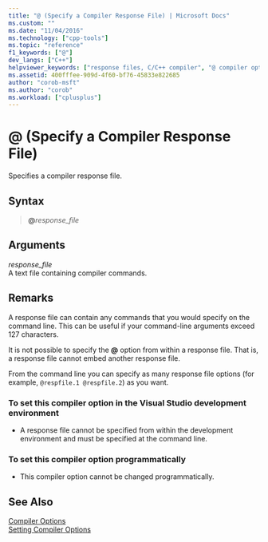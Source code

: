 ```yaml
---
title: "@ (Specify a Compiler Response File) | Microsoft Docs"
ms.custom: ""
ms.date: "11/04/2016"
ms.technology: ["cpp-tools"]
ms.topic: "reference"
f1_keywords: ["@"]
dev_langs: ["C++"]
helpviewer_keywords: ["response files, C/C++ compiler", "@ compiler option", "cl.exe compiler, specifying response files"]
ms.assetid: 400fffee-909d-4f60-bf76-45833e822685
author: "corob-msft"
ms.author: "corob"
ms.workload: ["cplusplus"]
---
```

# @ (Specify a Compiler Response File)

Specifies a compiler response file.

## Syntax

> **\@**<em>response_file</em>

## Arguments

*response_file*  
A text file containing compiler commands.

## Remarks

A response file can contain any commands that you would specify on the command line. This can be useful if your command-line arguments exceed 127 characters.

It is not possible to specify the **\@** option from within a response file. That is, a response file cannot embed another response file.

From the command line you can specify as many response file options (for example, `@respfile.1 @respfile.2`) as you want.

### To set this compiler option in the Visual Studio development environment

- A response file cannot be specified from within the development environment and must be specified at the command line.

### To set this compiler option programmatically

- This compiler option cannot be changed programmatically.

## See Also

[Compiler Options](../../build/reference/compiler-options.md)  
[Setting Compiler Options](../../build/reference/setting-compiler-options.md)  
